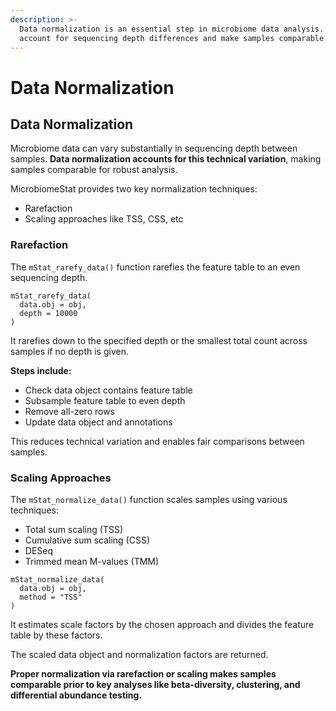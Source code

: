 ```yaml
---
description: >-
  Data normalization is an essential step in microbiome data analysis. It helps
  account for sequencing depth differences and make samples comparable.
---
```


# Data Normalization

## Data Normalization

Microbiome data can vary substantially in sequencing depth between samples. **Data normalization accounts for this technical variation**, making samples comparable for robust analysis.

MicrobiomeStat provides two key normalization techniques:

* Rarefaction
* Scaling approaches like TSS, CSS, etc

### Rarefaction

The `mStat_rarefy_data()` function rarefies the feature table to an even sequencing depth.

```{r
mStat_rarefy_data(
  data.obj = obj,
  depth = 10000
)
```

It rarefies down to the specified depth or the smallest total count across samples if no depth is given.

**Steps include:**

* Check data object contains feature table
* Subsample feature table to even depth
* Remove all-zero rows
* Update data object and annotations

This reduces technical variation and enables fair comparisons between samples.

### Scaling Approaches

The `mStat_normalize_data()` function scales samples using various techniques:

* Total sum scaling (TSS)
* Cumulative sum scaling (CSS)
* DESeq
* Trimmed mean M-values (TMM)

```{r
mStat_normalize_data(
  data.obj = obj,
  method = "TSS" 
)
```

It estimates scale factors by the chosen approach and divides the feature table by these factors.

The scaled data object and normalization factors are returned.

**Proper normalization via rarefaction or scaling makes samples comparable prior to key analyses like beta-diversity, clustering, and differential abundance testing.**
